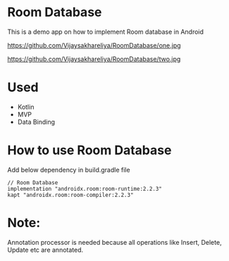 # Room Database

This is a demo app on how to implement Room database in Android

https://github.com/Vijaysakhareliya/RoomDatabase/one.jpg

https://github.com/Vijaysakhareliya/RoomDatabase/two.jpg

# Used
  - Kotlin
  - MVP
  - Data Binding

# How to use Room Database
Add below dependency in build.gradle file
     
    // Room Database
    implementation "androidx.room:room-runtime:2.2.3"
    kapt "androidx.room:room-compiler:2.2.3"

# Note: 
Annotation processor is needed because all operations like Insert, Delete, Update etc are annotated.
